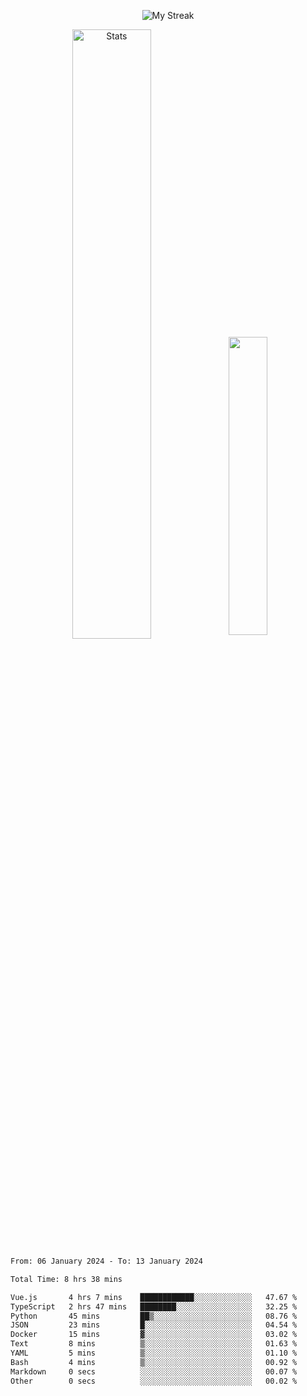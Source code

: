 <p align="center">
<picture>
  <source media="(prefers-color-scheme: dark)" srcset="http://github-readme-streak-stats.herokuapp.com?user=semolik&theme=dark&hide_border=true&background=DD272700">
  <img alt="My Streak" src="http://github-readme-streak-stats.herokuapp.com?user=semolik&hide_border=true">
</picture>
</p>
<div align="center">
  <picture>
    <source media="(prefers-color-scheme: dark)" srcset="https://github-readme-stats.vercel.app/api?username=semolik&show_icons=true&bg_color=DD272700&hide_border=true&theme=dark">
        <img alt="Stats" src="https://github-readme-stats.vercel.app/api?username=semolik&show_icons=true&bg_color=DD272700&hide_border=true" width="50%" >
  </picture>
  <sup>
  <picture>
  <source media="(prefers-color-scheme: dark)" srcset="https://github-readme-stats.vercel.app/api/top-langs/?username=semolik&layout=compact&hide_border=true&bg_color=DD272700&theme=dark">
  <img src="https://github-readme-stats.vercel.app/api/top-langs/?username=semolik&layout=compact&hide_border=true" width="35%" />
  </picture>
  </sup>
</div>
<!--START_SECTION:waka-->

```txt
From: 06 January 2024 - To: 13 January 2024

Total Time: 8 hrs 38 mins

Vue.js       4 hrs 7 mins    ████████████░░░░░░░░░░░░░   47.67 %
TypeScript   2 hrs 47 mins   ████████░░░░░░░░░░░░░░░░░   32.25 %
Python       45 mins         ██▒░░░░░░░░░░░░░░░░░░░░░░   08.76 %
JSON         23 mins         █░░░░░░░░░░░░░░░░░░░░░░░░   04.54 %
Docker       15 mins         ▓░░░░░░░░░░░░░░░░░░░░░░░░   03.02 %
Text         8 mins          ▒░░░░░░░░░░░░░░░░░░░░░░░░   01.63 %
YAML         5 mins          ▒░░░░░░░░░░░░░░░░░░░░░░░░   01.10 %
Bash         4 mins          ▒░░░░░░░░░░░░░░░░░░░░░░░░   00.92 %
Markdown     0 secs          ░░░░░░░░░░░░░░░░░░░░░░░░░   00.07 %
Other        0 secs          ░░░░░░░░░░░░░░░░░░░░░░░░░   00.02 %
```

<!--END_SECTION:waka-->

